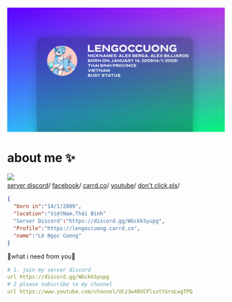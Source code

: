 

![banner](banner.png)
# about me ✨ 




[![](https://dcbadge.vercel.app/api/server/WGckkSyupg)](https://discord.gg/WGckkSyupg)
<br />
[server discord](https://discord.gg/WGckkSyupg)/
[facebook](https://www.facebook.com/lengoccuong.757/)/
[carrd.co](https://lengoccuong.carrd.co)/
[youtube](https://www.youtube.com/channel/UCz3w48VCPlssttGroLwgTPQ)/
[don't click,pls](https://fquerc.lengoccuongfurry.repl.co)/


```json
{
  "born in":"14/1/2009",
  "location":"ViệtNam,Thái Bình"
  "Server Discord":"https://discord.gg/WGckkSyupg",
  "Profile":"https://lengoccuong.carrd.co",
  "name":"Lê Ngọc Cương"
}
```

🌟what i need from you🌟 


```yml
# 1. join my server discord
url https://discord.gg/WGckkSyupg
# 2 please subscribe to my channel
url https://www.youtube.com/channel/UCz3w48VCPlssttGroLwgTPQ
```
